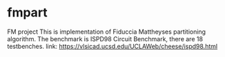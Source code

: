 # fmpart
FM project
This is implementation of Fiduccia Mattheyses partitioning algorithm.
The benchmark is ISPD98 Circuit Benchmark, there are 18 testbenches.
link: https://vlsicad.ucsd.edu/UCLAWeb/cheese/ispd98.html
